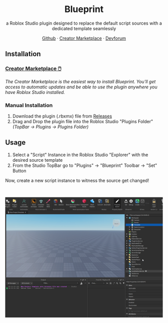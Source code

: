 <div align="center">
<h1 align="center">Blueprint</h1>
  <p align="center">
    a Roblox Studio plugin designed to replace the default script sources with a dedicated template seamlessly
  </p>
    <a href="https://github.com/OssieNomae/Blueprint">Github</a>
    ·
    <a href="https://create.roblox.com/store/asset/16867958047/Blueprint">Creator Marketplace</a>
    ·
    <a href="https://devforum.roblox.com/t/2889700">Devforum</a>
  </p>
</div>

## Installation
### [Creator Marketplace 🖱️](https://create.roblox.com/store/asset/16867958047/Blueprint)
_The Creator Marketplace is the easiest way to install Blueprint. You'll get access to automatic updates and be able to use the plugin anywhere you have Roblox Studio installed._

### Manual Installation
1. Download the plugin (.rbxmx) file from [Releases](https://github.com/OssieNomae/Blueprint/releases)
2. Drag and Drop the plugin file into the Roblox Studio "Plugins Folder" _(TopBar -> Plugins -> Plugins Folder)_

## Usage
1. Select a "Script" Instance in the Roblox Studio "Explorer" with the desired source template
2. From the Studio TopBar go to "Plugins" -> "Blueprint" Toolbar -> "Set" Button

Now, create a new script instance to witness the source get changed!

<br />
<p>
  <a href=""><img src="images/Usage.gif" alt="Example" align="center"></a>
</p>
